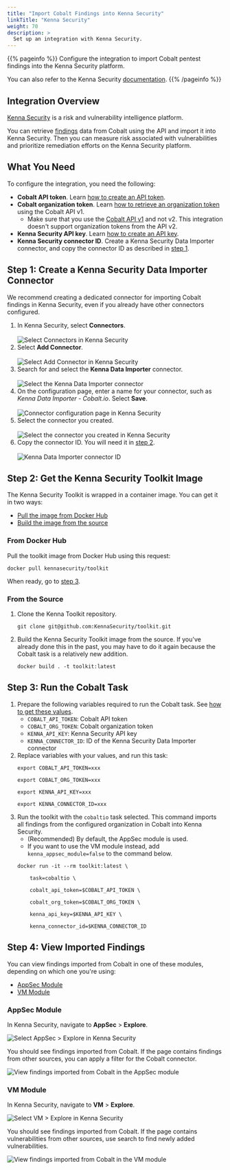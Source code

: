 ```yaml
---
title: "Import Cobalt Findings into Kenna Security"
linkTitle: "Kenna Security"
weight: 70
description: >
  Set up an integration with Kenna Security.
---
```


{{% pageinfo %}}
Configure the integration to import Cobalt pentest findings into the Kenna Security platform.

You can also refer to the Kenna Security [documentation](https://github.com/KennaSecurity/toolkit/tree/main/tasks/connectors/cobaltio#readme).
{{% /pageinfo %}}

## Integration Overview

[Kenna Security](https://www.cisco.com/c/en/us/products/security/kenna-is-part-of-cisco.html) is a risk and vulnerability intelligence platform.

You can retrieve [findings](/platform-deep-dive/pentests/findings/) data from Cobalt using the API and import it into Kenna Security. Then you can measure risk associated with vulnerabilities and prioritize remediation efforts on the Kenna Security platform.

## What You Need

To configure the integration, you need the following:

- **Cobalt API token**. Learn [how to create an API token](/cobalt-api/create-personal-api-token/).
- **Cobalt organization token**. Learn [how to retrieve an organization token](/cobalt-api/documentation/v1/#organizations) using the Cobalt API v1.
  - Make sure that you use the [Cobalt API v1](/cobalt-api/documentation/v1) and not v2. This integration doesn't support organization tokens from the API v2.
- **Kenna Security API key**. Learn [how to create an API key](https://help.kennasecurity.com/hc/en-us/articles/360029111331-API-Key-Generation-and-Permissions).
- **Kenna Security connector ID**. Create a Kenna Security Data Importer connector, and copy the connector ID as described in [step 1](#step-1-create-a-kenna-security-data-importer-connector).

## Step 1: Create a Kenna Security Data Importer Connector

We recommend creating a dedicated connector for importing Cobalt findings in Kenna Security, even if you already have other connectors configured.

1. In Kenna Security, select **Connectors**.<br><br>
  ![Select Connectors in Kenna Security](/integrations/Kenna-Security-create-data-importer-connector-1.png "Select Connectors in Kenna Security")
1. Select **Add Connector**.<br><br>
  ![Select Add Connector in Kenna Security](/integrations/Kenna-Security-create-data-importer-connector-2.png "Select Add Connector in Kenna Security")
1. Search for and select the **Kenna Data Importer** connector.<br><br>
  ![Select the Kenna Data Importer connector](/integrations/Kenna-Security-create-data-importer-connector-3.png "Select the Kenna Data Importer connector")
1. On the configuration page, enter a name for your connector, such as *Kenna Data Importer - Cobalt.io*. Select **Save**.<br><br>
  ![Connector configuration page in Kenna Security](/integrations/Kenna-Security-create-data-importer-connector-4.png "Connector configuration page in Kenna Security")
1. Select the connector you created.<br><br>
  ![Select the connector you created in Kenna Security](/integrations/Kenna-Security-create-data-importer-connector-5.png "Select the connector you created in Kenna Security")
1. Copy the connector ID. You will need it in [step 2](#step-2-get-the-kenna-security-toolkit-image).<br><br>
  ![Kenna Data Importer connector ID](/integrations/Kenna-Security-create-data-importer-connector-6.png "Kenna Data Importer connector ID")

## Step 2: Get the Kenna Security Toolkit Image

The Kenna Security Toolkit is wrapped in a container image. You can get it in two ways:

- [Pull the image from Docker Hub](#from-docker-hub)
- [Build the image from the source](#from-the-source)

### From Docker Hub

Pull the toolkit image from Docker Hub using this request:

```docker
docker pull kennasecurity/toolkit
```

When ready, go to [step 3](#step-3-run-the-cobalt-task).

### From the Source

1. Clone the Kenna Toolkit repository.
    ```docker
    git clone git@github.com:KennaSecurity/toolkit.git
    ```
1. Build the Kenna Security Toolkit image from the source. If you've already done this in the past, you may have to do it again because the Cobalt task is a relatively new addition.
    ```docker
    docker build . -t toolkit:latest
    ```

## Step 3: Run the Cobalt Task

1. Prepare the following variables required to run the Cobalt task. See [how to get these values](#what-you-need).
    - `COBALT_API_TOKEN`: Cobalt API token
    - `COBALT_ORG_TOKEN`: Cobalt organization token
    - `KENNA_API_KEY`: Kenna Security API key
    - `KENNA_CONNECTOR_ID`: ID of the Kenna Security Data Importer connector
1. Replace variables with your values, and run this task:
    ```docker
    export COBALT_API_TOKEN=xxx

    export COBALT_ORG_TOKEN=xxx

    export KENNA_API_KEY=xxx

    export KENNA_CONNECTOR_ID=xxx
    ```
1. Run the toolkit with the `cobaltio` task selected. This command imports all findings from the configured organization in Cobalt into Kenna Security.
    - (Recommended) By default, the AppSec module is used.
    - If you want to use the VM module instead, add `kenna_appsec_module=false` to the command below.
    ```docker
    docker run -it --rm toolkit:latest \

        task=cobaltio \

        cobalt_api_token=$COBALT_API_TOKEN \

        cobalt_org_token=$COBALT_ORG_TOKEN \

        kenna_api_key=$KENNA_API_KEY \

        kenna_connector_id=$KENNA_CONNECTOR_ID
    ```

## Step 4: View Imported Findings

You can view findings imported from Cobalt in one of these modules, depending on which one you're using:

- [AppSec Module](#appsec-module)
- [VM Module](#vm-module)

### AppSec Module

In Kenna Security, navigate to **AppSec** > **Explore**.

![Select AppSec > Explore in Kenna Security](/integrations/Kenna-Security-view-findings-AppSec-1.png "Select AppSec > Explore in Kenna Security")

You should see findings imported from Cobalt. If the page contains findings from other sources, you can apply a filter for the Cobalt connector.

![View findings imported from Cobalt in the AppSec module](/integrations/Kenna-Security-view-findings-AppSec-2.png "View findings imported from Cobalt in the AppSec module")

### VM Module

In Kenna Security, navigate to **VM** > **Explore**.

![Select VM > Explore in Kenna Security](/integrations/Kenna-Security-view-findings-VM-1.png "Select VM > Explore in Kenna Security")

You should see findings imported from Cobalt. If the page contains vulnerabilities from other sources, use search to find newly added vulnerabilities.

![View findings imported from Cobalt in the VM module](/integrations/Kenna-Security-view-findings-VM-2.png "View findings imported from Cobalt in the VM module")
